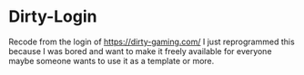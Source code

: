 # Dirty-Login
Recode from the login of https://dirty-gaming.com/ I just reprogrammed this because I was bored and want to make it freely available for everyone maybe someone wants to use it as a template or more.
